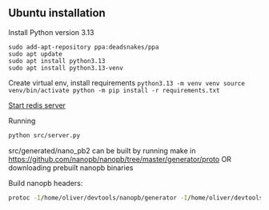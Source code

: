 ## Ubuntu installation

Install Python version 3.13
```
sudo add-apt-repository ppa:deadsnakes/ppa
sudo apt update
sudo apt install python3.13
sudo apt install python3.13-venv
```

Create virtual env, install requirements
`python3.13 -m venv venv
source venv/bin/activate
python -m pip install -r requirements.txt
`

[Start redis server](../redis-instructions.md)

Running
```bash
python src/server.py
```

src/generated/nano_pb2 can be built by running make in https://github.com/nanopb/nanopb/tree/master/generator/proto
OR downloading prebuilt nanopb binaries

Build nanopb headers:
```bash
protoc -I/home/oliver/devtools/nanopb/generator -I/home/oliver/devtools/nanopb/generator/proto -I/home/oliver/devtools/nanopb/generator/proto/google/protobuf -I../shared --python_out=./src/generated --pyi_out=./src/generated sample.proto nanopb.proto
```